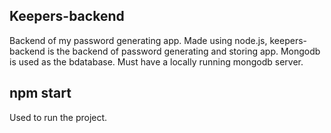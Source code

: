 ## Keepers-backend
Backend of my password generating app.
Made using node.js, keepers-backend is the backend of password generating and storing app.
Mongodb is used as the bdatabase. Must have a locally running mongodb server.

## npm start
Used to run the project.
